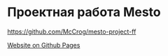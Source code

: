 # Проектная работа Mesto
https://github.com/McCrog/mesto-project-ff

[Website on Github Pages](https://mccrog.github.io/mesto-project-ff/)
